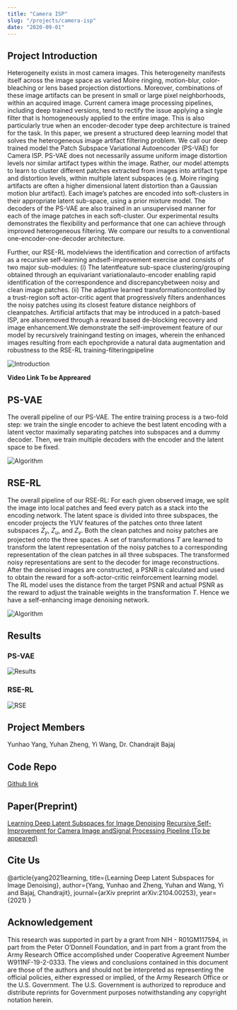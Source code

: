 ```yaml
---
title: "Camera ISP"
slug: "/projects/camera-isp"
date: "2020-09-01"
---
```


## Project Introduction

Heterogeneity exists in most camera images. This heterogeneity manifests itself across the image space as varied Moire ringing, motion-blur, color-bleaching or lens based projection distortions. Moreover, combinations of these image artifacts can be present in small or large pixel neighborhoods, within an acquired image. Current camera image processing pipelines, including deep trained versions, tend to rectify the issue applying a single filter that is homogeneously applied to the entire image. This is also particularly true when an encoder-decoder type deep architecture is trained for the task. In this paper, we present a structured deep learning model that solves the heterogeneous image artifact filtering problem. We call our deep trained model the Patch Subspace Variational Autoencoder (PS-VAE) for Camera ISP. PS-VAE does not necessarily assume uniform image distortion levels nor similar artifact types within the image. Rather, our model attempts to learn to cluster different patches extracted from images into artifact type and distortion levels, within multiple latent subspaces (e.g. Moire ringing artifacts are often a higher dimensional latent distortion than a Gaussian motion blur artifact). Each image’s patches are encoded into soft-clusters in their appropriate latent sub-space, using a prior mixture model. The decoders of the PS-VAE are also trained in an unsupervised manner for each of the image patches in each soft-cluster. Our experimental results demonstrates the flexibility and performance that one can achieve through improved heterogeneous filtering. We compare our results to a conventional one-encoder-one-decoder architecture.

Further, our RSE-RL modelviews the identification and correction of artifacts as a recursive self-learning andself-improvement exercise and consists of two major sub-modules: (i) The latentfeature sub-space clustering/grouping obtained through an equivariant variationalauto-encoder enabling rapid identification of the correspondence and discrepancybetween noisy and clean image patches. (ii) The adaptive learned transformationcontrolled by a trust-region soft actor-critic agent that progressively filters andenhances the noisy patches using its closest feature distance neighbors of cleanpatches. Artificial artifacts that may be introduced in a patch-based ISP, are alsoremoved through a reward based de-blocking recovery and image enhancement.We demonstrate the self-improvement feature of our model by recursively trainingand testing on images, wherein the enhanced images resulting from each epochprovide a natural data augmentation and robustness to the RSE-RL training-filteringpipeline

![Introduction](../../../images/projects/camera_isp/image0.png)

**Video Link To be Appreared**

## PS-VAE

The overall pipeline of our PS-VAE. The entire training process is a two-fold step: we train the single encoder to achieve the best latent encoding with a latent vector maximally separating patches into subspaces and a dummy decoder. Then, we train multiple decoders with the encoder and the latent space to be fixed.

![Algorithm](../../../images/projects/camera_isp/image1.png)

## RSE-RL

The overall pipeline of our RSE-RL: For each given observed image, we split the image into local patches and feed every patch as a stack into the encoding network. The latent space is divided into three subspaces, the encoder projects the YUV features of the patches onto three latent subspaces $Z_y$, $Z_u$, and $Z_v$. Both the clean patches and noisy patches are projected onto the three spaces. A set of transformations $T$ are learned to transform the latent representation of the noisy patches to a corresponding representation of the clean patches in all three subspaces. The transformed noisy representations are sent to the decoder for image reconstructions. After the denoised images are constructed, a PSNR is calculated and used to obtain the reward for a soft-actor-critic reinforcement learning model. The RL model uses the distance from the target PSNR and actual PSNR as the reward to adjust the trainable weights in the transformation $T$. Hence we have a self-enhancing image denoising network.

![Algorithm](../../../images/projects/camera_isp/image_rse_rl.png)

## Results

### PS-VAE

![Results](../../../images/projects/camera_isp/image2.png)

### RSE-RL

![RSE](../../../images/projects/camera_isp/image_result_rse_rl.png)



## Project Members
Yunhao Yang, Yuhan Zheng, Yi Wang, Dr. Chandrajit Bajaj

## Code Repo

[Github link](https://github.com/CVC-Lab/RSE-RL)

## Paper(Preprint)

[Learning Deep Latent Subspaces for Image Denoising](https://arxiv.org/abs/2104.00253)
[Recursive Self-Improvement for Camera Image andSignal Processing Pipeline (To be appeared)](../../../images/RSE_RL.pdf)

## Cite Us

@article{yang2021learning,
  title={Learning Deep Latent Subspaces for Image Denoising},
  author={Yang, Yunhao and Zheng, Yuhan and Wang, Yi and Bajaj, Chandrajit},
  journal={arXiv preprint arXiv:2104.00253},
  year={2021}
}

## Acknowledgement

This research was supported in part by a grant from NIH - R01GM117594, in part from the Peter O’Donnell Foundation, and in part from a grant from the Army Research Office accomplished under Cooperative Agreement Number W911NF-19-2-0333. The views and conclusions contained in this document are those of the authors and should not be interpreted as representing the official policies, either expressed or implied, of the Army Research Office or the U.S. Government. The U.S. Government is authorized to reproduce and distribute reprints for Government purposes notwithstanding any copyright notation herein.